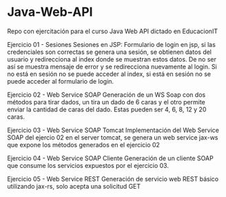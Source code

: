 # Java-Web-API
Repo con ejercitación para el curso Java Web API dictado en EducacionIT

Ejercicio 01 - Sesiones
Sesiones en JSP: Formulario de login en jsp, si las credenciales son correctas se genera una sesión, se obtienen datos del usuario y redirecciona al index donde se muestran estos datos. De no ser así se muestra mensaje de error y se redirecciona nuevamente al login.
Si no está en sesión no se puede acceder al index, si está en sesión no se puede acceder al formulario de login.

Ejercicio 02 - Web Service SOAP
Generación de un WS Soap con dos métodos para tirar dados, un tira un dado de 6 caras y el otro permite enviar la cantidad de caras del dado. Estas pueden ser 4, 6, 8, 12 y 20 caras.

Ejercicio 03 - Web Service SOAP Tomcat
Implementación del Web Service SOAP del ejercio 02 en el server tomcat, se genera un web service jax-ws que expone los métodos generados en el ejercicio 02

Ejercicio 04 - Web Service SOAP Cliente
Generación de un cliente SOAP que consume los servicios expuestos por el ejercicio 03.

Ejercicio 05 - Web Service REST
Generación de servicio web REST básico utilizando jax-rs, solo acepta una solicitud GET